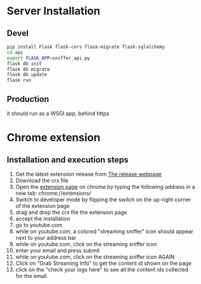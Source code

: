 # Server Installation

## Devel

```bash
pip install Flask flask-cors flask-migrate flask-sqlalchemy
cd api
export FLASK_APP=sniffer_api.py 
flask db init
flask db migrate
flask db update
flask run
```

## Production

it should run as a WSGI app, behind https


# Chrome extension 

## Installation and execution steps

1. Get the latest extension release from [The release webpage](https://github.com/nherbaut/streaming-sniffer-api/releases/tag/0.0.1)
2. Download the crx file
3. Open the [extension page](chrome://extensions/) on chrome by typing the following address in a new tab: chrome://extensions/
4. Switch to developer mode by flipping the switch on the up-right corner of the extension page
4. drag and drop the crx file the extension page
5. accept the installation
6. go to youtube.com
7. while on youtube.com, a colored "streaming sniffer" icon should appear next to your address bar
8. while on youtube.com, click on the streaming sniffer icon
9. enter your email and press submit
10. while on youtube.com, click on the streaming sniffer icon AGAIN
11. Click on "Grab Streaming Info" to get the content id shown on the page
12. click on the "check your logs here" to see all the content ids collected for the email.
